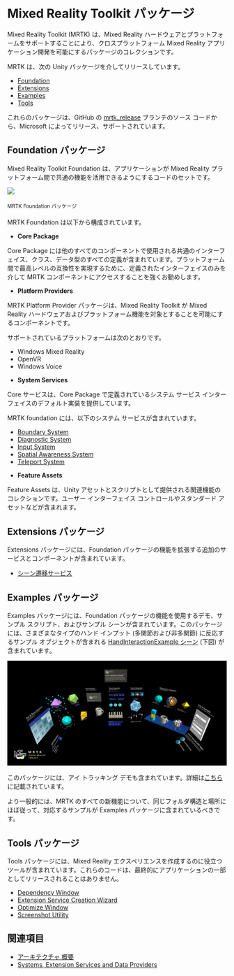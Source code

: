 # Mixed Reality Toolkit パッケージ

Mixed Reality Toolkit (MRTK) は、Mixed Reality ハードウェアとプラットフォームをサポートすることにより、クロスプラットフォーム Mixed Reality アプリケーション開発を可能にするパッケージのコレクションです。

MRTK は、次の Unity パッケージを介してリリースしています。

- [Foundation](#foundation-パッケージ)
- [Extensions](#extensions-パッケージ)
- [Examples](#examples-パッケージ)
- [Tools](#tools-パッケージ)

これらのパッケージは、GitHub の [mrtk_release](https://github.com/Microsoft/MixedRealityToolkit-Unity/tree/mrtk_release) ブランチのソース コードから、Microsoft によってリリース、サポートされています。

## Foundation パッケージ

Mixed Reality Toolkit Foundation は、アプリケーションが Mixed Reality プラットフォーム間で共通の機能を活用できるようにするコードのセットです。

<img src="../../Documentation/Images/Input/MRTK_Package_Foundation.png" width="350px" style="display:block;"><br/>
<sup>MRTK Foundation パッケージ</sup>

MRTK Foundation は以下から構成されています。

* **Core Package**

Core Package には他のすべてのコンポーネントで使用される共通のインターフェイス、クラス、データ型のすべての定義が含まれています。プラットフォーム間で最高レベルの互換性を実現するために、定義されたインターフェイスのみを介して MRTK コンポーネントにアクセスすることを強くお勧めします。

* **Platform Providers**

MRTK Platform Provider パッケージは、Mixed Reality Toolkit が Mixed Reality ハードウェアおよびプラットフォーム機能を対象とすることを可能にするコンポーネントです。

サポートされているプラットフォームは次のとおりです。

- Windows Mixed Reality
- OpenVR
- Windows Voice

* **System Services**

Core サービスは、Core Package で定義されているシステム サービス インターフェイスのデフォルト実装を提供しています。

MRTK foundation には、以下のシステム サービスが含まれています。

- [Boundary System](../Boundary/BoundarySystemGettingStarted.md)
- [Diagnostic System](../Diagnostics/DiagnosticsSystemGettingStarted.md)
- [Input System](../Input/Overview.md)
- [Spatial Awareness System](../SpatialAwareness/SpatialAwarenessGettingStarted.md)
- [Teleport System](../TeleportSystem/Overview.md)

* **Feature Assets**

Feature Assets は、Unity アセットとスクリプトとして提供される関連機能のコレクションです。ユーザー インターフェイス コントロールやスタンダード アセットなどが含まれます。

## Extensions パッケージ

Extensions パッケージには、Foundation パッケージの機能を拡張する追加のサービスとコンポーネントが含まれています。

- [シーン遷移サービス](../Extensions/SceneTransitionService/SceneTransitionServiceOverview.md)

## Examples パッケージ

Examples パッケージには、Foundation パッケージの機能を使用するデモ、サンプル スクリプト、およびサンプル シーンが含まれています。このパッケージには、さまざまなタイプのハンド インプット (多関節および非多関節) に反応するサンプル オブジェクトが含まれる [HandInteractionExample シーン](../README_HandInteractionExamples.md) (下図) が含まれています。

![HandInteractionExample シーン](../../Documentation/Images/MRTK_Examples.png)

このパッケージには、アイ トラッキング デモも含まれています。詳細は[こちら](../EyeTracking/EyeTracking_ExamplesOverview.md)に記載されています。

より一般的には、MRTK のすべての新機能について、同じフォルダ構造と場所にほぼ従って、対応するサンプルが Examples パッケージに含まれているべきです。

## Tools パッケージ

Tools パッケージには、Mixed Reality エクスペリエンスを作成するのに役立つツールが含まれています。これらのコードは、最終的にアプリケーションの一部としてリリースされることはありません。

- [Dependency Window](../Tools/DependencyWindow.md)
- [Extension Service Creation Wizard](../Tools/ExtensionServiceCreationWizard.md)
- [Optimize Window](../Tools/OptimizeWindow.md)
- [Screenshot Utility](../Tools/ScreenshotUtility.md)

## 関連項目

- [アーキテクチャ 概要](../Architecture/Overview.md)
- [Systems, Extension Services and Data Providers](../Architecture/SystemsExtensionsProviders.md)

